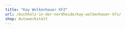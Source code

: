 ```yaml
---
title: "Kay Wolkenhauer KFZ"
url: /buchholz-in-der-nordheide/kay-wolkenhauer-kfz/
shop: Autowerkstatt
---
```

